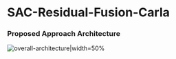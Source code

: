 # SAC-Residual-Fusion-Carla

### Proposed Approach Architecture
![overall-architecture|width=50%](https://github.com/CMVS-Lab/SAC-Residual-Fusion-CARLA/assets/56114938/83ef5fea-0778-4c0f-bfc4-b7eadd725d2f)
